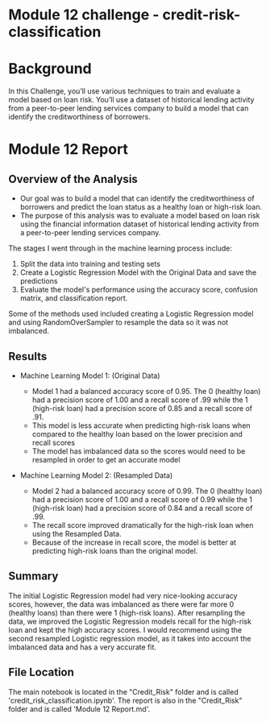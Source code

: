 # Module 12 challenge - credit-risk-classification
# Background
In this Challenge, you’ll use various techniques to train and evaluate a model based on loan risk. You’ll use a dataset of historical lending activity from a peer-to-peer lending services company to build a model that can identify the creditworthiness of borrowers.

# Module 12 Report
## Overview of the Analysis

- Our goal was to build a model that can identify the creditworthiness of borrowers and predict the loan status as a healthy loan or high-risk loan. 
- The purpose of this analysis was to evaluate a model based on loan risk using the financial information dataset of historical lending activity from a peer-to-peer lending services company. 

The stages I went through in the machine learning process include:
1. Split the data into training and testing sets
2. Create a Logistic Regression Model with the Original Data and save the predictions
3. Evaluate the model's performance using the accuracy score, confusion matrix, and classification report.

Some of the methods used included creating a Logistic Regression model and using RandomOverSampler to resample the data so it was not imbalanced.

## Results

* Machine Learning Model 1: (Original Data)
  * Model 1 had a balanced accuracy score of 0.95. The 0 (healthy loan) had a precision score of 1.00 and a recall score of .99 while the 1 (high-risk loan) had a precision score of 0.85 and a recall score of .91.
  * This model is less accurate when predicting high-risk loans when compared to the healthy loan based on the lower precision and recall scores
  * The model has imbalanced data so the scores would need to be resampled in order to get an accurate model



* Machine Learning Model 2: (Resampled Data)
  * Model 2 had a balanced accuracy score of 0.99. The 0 (healthy loan) had a precision score of 1.00 and a recall score of 0.99 while the 1 (high-risk loan) had a precision score of 0.84 and a recall score of .99.
  * The recall score improved dramatically for the high-risk loan when using the Resampled Data.
  * Because of the increase in recall score, the model is better at predicting high-risk loans than the original model.

## Summary

The initial Logistic Regression model had very nice-looking accuracy scores, however, the data was imbalanced as there were far more 0 (healthy loans) than there were 1 (high-risk loans). After resampling the data, we improved the Logistic Regression models recall for the high-risk loan and kept the high accuracy scores. I would recommend using the second resampled Logistic regression model, as it takes into account the imbalanced data and has a very accurate fit.

## File Location

The main notebook is located in the "Credit_Risk" folder and is called 'credit_risk_classification.ipynb'.
The report is also in the "Credit_Risk" folder and is called 'Module 12 Report.md'.
